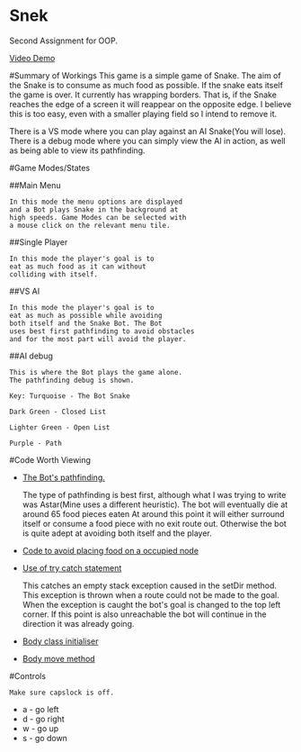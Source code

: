 # Snek
Second Assignment for OOP.

[Video Demo](https://youtu.be/2k_naBJ-HSE)

#Summary of Workings
This game is a simple game of Snake.
The aim of the Snake is to consume as
much food as possible. If the snake eats 
itself the game is over.
It currently has wrapping borders. That is, if
the Snake reaches the edge of a screen it will reappear 
on the opposite edge.
I believe this is too easy, even with a smaller playing field
so I intend to remove it.

There is a VS mode where you can play against an AI Snake(You will lose).
There is a debug mode where you can simply view the AI in action, 
as well as being able to view its pathfinding.

#Game Modes/States

##Main Menu

	In this mode the menu options are displayed
	and a Bot plays Snake in the background at 
	high speeds. Game Modes can be selected with
	a mouse click on the relevant menu tile.

##Single Player
	
	In this mode the player's goal is to
	eat as much food as it can without 
	colliding with itself.
	
##VS AI

	In this mode the player's goal is to
	eat as much as possible while avoiding
	both itself and the Snake Bot. The Bot
	uses best first pathfinding to avoid obstacles
	and for the most part will avoid the player.

##AI debug

	This is where the Bot plays the game alone.
	The pathfinding debug is shown.
	
	Key: Turquoise - The Bot Snake
	
	Dark Green - Closed List
	
	Lighter Green - Open List
	
	Purple - Path


#Code Worth Viewing

* [The Bot's pathfinding.](https://github.com/equirke/Snek/blob/master/Bot.pde#L29)
	
	The type of pathfinding is best first, although what I
	was trying to write was Astar(Mine uses a different 
	heuristic).
	The bot will eventually die at around 65 food pieces eaten
	At around this point it will either surround itself
	or consume a food piece with no exit route out. 
	Otherwise the bot is quite adept at avoiding both itself
	and the player.

* [Code to avoid placing food on a occupied node](https://github.com/equirke/Snek/blob/master/Snek.pde#L398)

* [Use of try catch statement](https://github.com/equirke/Snek/blob/master/Snek.pde#L225)

	This catches an empty stack exception caused in the setDir method.
	This exception is thrown when a route could not be made to the goal.
	When the exception is caught the bot's goal is changed to the top 
	left corner. If this point is also unreachable the bot will continue
	in the direction it was already going.

* [Body class initialiser](https://github.com/equirke/Snek/blob/master/Body.pde#L12)

* [Body move method](https://github.com/equirke/Snek/blob/master/Body.pde#L28)

#Controls

	Make sure capslock is off.
* a - go left
* d - go right
* w - go up
* s - go down
